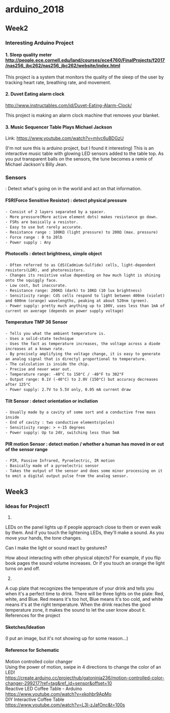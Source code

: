 # arduino_2018

## Week2

### Interesting Arduino Project

#### 1. Sleep quality meter http://people.ece.cornell.edu/land/courses/ece4760/FinalProjects/f2017/nas256_jbc262/nas256_jbc262/website/index.html

This project is a system that monitors the quality of the sleep of the user by tracking heart rate, breathing rate, and movement. 

#### 2. Duvet Eating alarm clock
http://www.instructables.com/id/Duvet-Eating-Alarm-Clock/

This project is making an alarm clock machine that removes your blanket. 

#### 3. Music Sequencer Table Plays Michael Jackson
Link: https://www.youtube.com/watch?v=mIvc6uBDGzU

(I'm not sure this is arduino project, but I found it interesting)
This is an interactive music table with glowing LED sensors added to the table top. As you put transparent balls on the sensors, the tune becomes a remix of Michael Jackson's Billy Jean.

### Sensors
: Detect what's going on in the world and act on that information.

#### FSR(Force Sensitive Resistor) : detect physical pressure
	- Consist of 2 layers separated by a spacer.
	- More pressure(More active element dots) makes resistance go down.
	- FSRs are basically a resistor.
	- Easy to use but rarely accurate.
	- Resistance range : 100KΩ (light pressure) to 200Ω (max. pressure)
	- Force range : 0 to 20lb
	- Power supply : Any

#### Photocells : detect brightness, simple object
	- Often referred to as CdS(Cadmium-Sulfide) cells, light-dependent resistors(LDR), and photoresistors.
	- Changes its resistive value depending on how much light is shining onto the squiggly face.
	- Low cost, but inaccurate.
	- Resistance range: 200KΩ (dark) to 10KΩ (10 lux brightness)
	- Sensitivity range: CdS cells respond to light between 400nm (violet) and 600nm (orange) wavelengths, peaking at about 520nm (green).
	- Power supply: pretty much anything up to 100V, uses less than 1mA of current on average (depends on power supply voltage)

#### Temperature TMP 36 Sensor
	- Tells you what the ambient temperature is.
	- Uses a solid-state technique
	- Uses the fact as temperature increases, the voltage across a diode increases at a known rate.
	- By precisely amplifying the voltage change, it is easy to generate an analog signal that is directyl proportional to temperature.
	- The calculation is inside the chip.
	- Precise and never wear out.
	- Temperature range: -40°C to 150°C / -40°F to 302°F
	- Output range: 0.1V (-40°C) to 2.0V (150°C) but accuracy decreases after 125°C
	- Power supply: 2.7V to 5.5V only, 0.05 mA current draw
  
#### Tilt Sensor : detect orientation or incliation
	- Usually made by a cavity of some sort and a conductive free mass inside
	- End of cavity : two conductive elements(poles)
	- Sensitivity range: > +-15 degrees
	- Power supply: Up to 24V, switching less than 5mA

#### PIR motion Sensor : detect motion / whether a human has moved in or out of the sensor range
	- PIR, Passive Infrared, Pyroelectric, IR motion
	- Basically made of a pyroelectric sensor
	- Takes the output of the sensor and does some minor processing on it to emit a digital output pulse from the analog sensor.


## Week3

### Ideas for Project1
1.
LEDs on the panel lights up if people approach close to them or even walk by them. And if you touch the lightening LEDs, they'll make a sound. As you move your hands, the tone changes. 

Can I make the light or sound react by gestures?<br>

How about interacting with other physical objects? For example, if you flip book pages the sound volume increases. Or if you touch an orange the light turns on and off. 

2.
A cup plate that recognizes the temperature of your drink and tells you when it's  a perfect time to drink. There will be three lights on the plate: Red, white, and Blue. Red means it's too hot, Blue means it's too cold, and white means it's at the right temperature. When the drink reaches the good temperature zone, it makes the sound to let the user know about it. 
References for the project

#### Sketches/Ideation
(I put an image, but it's not showing up for some reason...)
<html>
<img src = "https://github.com/TaeyoungYun49/arduino_2018/blob/master/Project1_Ideation.jpg">
</html>

#### Reference for Schematic
Motion controlled color changer<br>
Using the power of motion, swipe in 4 directions to change the color of an LED! <br>
https://create.arduino.cc/projecthub/gatoninja236/motion-controlled-color-changer-299217?ref=tag&ref_id=sensor&offset=10<br>
Reactive LED Coffee Table - Arduino<br>
https://www.youtube.com/watch?v=xkohbr9ApMo<br>
DIY Interactive Coffee Table<br>
https://www.youtube.com/watch?v=L3l-zJafOnc&t=100s
